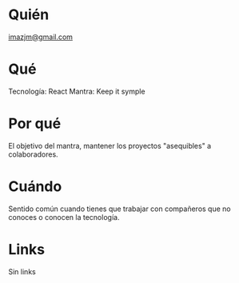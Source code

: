 # Quién
imazjm@gmail.com

# Qué
Tecnología: React Mantra: Keep it symple

# Por qué
El objetivo del mantra, mantener los proyectos "asequibles" a colaboradores.

# Cuándo
Sentido común cuando tienes que trabajar con compañeros que no conoces o conocen la tecnología.

# Links
Sin links
